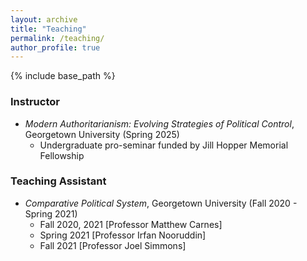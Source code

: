 ```yaml
---
layout: archive
title: "Teaching"
permalink: /teaching/
author_profile: true
---
```


{% include base_path %}


### Instructor

* _Modern Authoritarianism: Evolving Strategies of Political Control_, Georgetown University (Spring 2025)
  * Undergraduate pro-seminar funded by Jill Hopper Memorial Fellowship

### Teaching Assistant

* _Comparative Political System_, Georgetown University (Fall 2020 - Spring 2021)
  * Fall 2020, 2021 [Professor Matthew Carnes] 
  * Spring 2021 [Professor Irfan Nooruddin] 
  * Fall 2021 [Professor Joel Simmons] 

  
